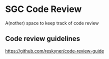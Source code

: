 # SGC Code Review
A(nother) space to keep track of code review

## Code review guidelines

https://github.com/reskyner/code-review-guide
